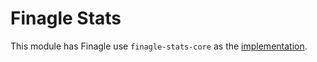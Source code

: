Finagle Stats
=============

This module has Finagle use `finagle-stats-core` as the
[implementation](https://twitter.github.io/util/guide/util-stats/user_guide.html#choosing-the-stats-implementation-to-use-for-finagle).
